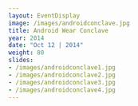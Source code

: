 ```yaml
---
layout: EventDisplay
image: /images/androidconclave.jpg
title: Android Wear Conclave
year: 2014
date: "Oct 12 | 2014"
weight: 80
slides:
- /images/androidconclave1.jpg
- /images/androidconclave2.jpg
- /images/androidconclave3.jpg
- /images/androidconclave4.jpg
---
```



